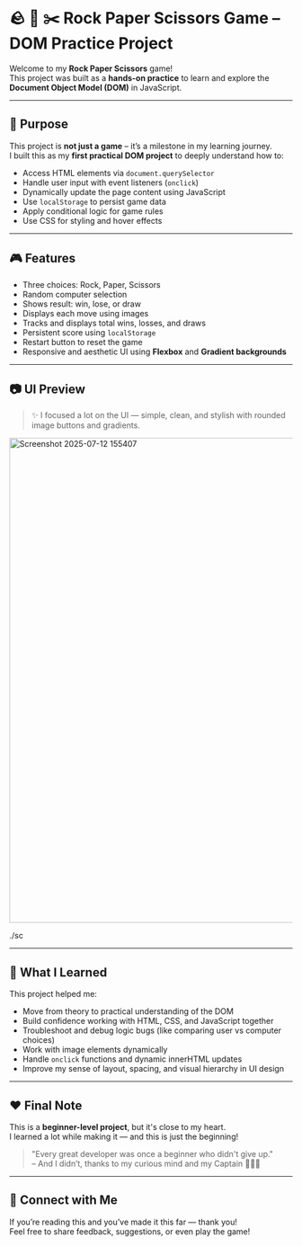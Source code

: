 # 🪨 📄 ✂️ Rock Paper Scissors Game – DOM Practice Project

Welcome to my **Rock Paper Scissors** game!  
This project was built as a **hands-on practice** to learn and explore the **Document Object Model (DOM)** in JavaScript.

---

## 🎯 Purpose

This project is **not just a game** – it’s a milestone in my learning journey.  
I built this as my **first practical DOM project** to deeply understand how to:

- Access HTML elements via `document.querySelector`
- Handle user input with event listeners (`onclick`)
- Dynamically update the page content using JavaScript
- Use `localStorage` to persist game data
- Apply conditional logic for game rules
- Use CSS for styling and hover effects

---

## 🎮 Features

- Three choices: Rock, Paper, Scissors
- Random computer selection
- Shows result: win, lose, or draw
- Displays each move using images
- Tracks and displays total wins, losses, and draws
- Persistent score using `localStorage`
- Restart button to reset the game
- Responsive and aesthetic UI using **Flexbox** and **Gradient backgrounds**

---

## 📷 UI Preview

> ✨ I focused a lot on the UI — simple, clean, and stylish with rounded image buttons and gradients.

<img width="1919" height="863" alt="Screenshot 2025-07-12 155407" src="https://github.com/user-attachments/assets/2faa1299-83a2-4dfb-b20d-4c7676ebbcb2" />


./sc

---

## 🧠 What I Learned

This project helped me:

- Move from theory to practical understanding of the DOM
- Build confidence working with HTML, CSS, and JavaScript together
- Troubleshoot and debug logic bugs (like comparing user vs computer choices)
- Work with image elements dynamically
- Handle `onclick` functions and dynamic innerHTML updates
- Improve my sense of layout, spacing, and visual hierarchy in UI design

---


## ❤️ Final Note

This is a **beginner-level project**, but it's close to my heart.  
I learned a lot while making it — and this is just the beginning!

> "Every great developer was once a beginner who didn't give up."  
> – And I didn’t, thanks to my curious mind and my Captain 🧠👨‍💻

---

## 🔗 Connect with Me

If you’re reading this and you’ve made it this far — thank you!  
Feel free to share feedback, suggestions, or even play the game!

